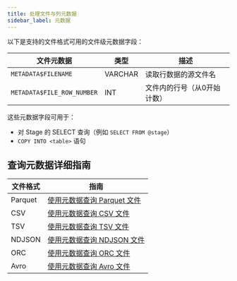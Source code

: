 ```yaml
---
title: 处理文件与列元数据
sidebar_label: 元数据
---
```


以下是支持的文件格式可用的文件级元数据字段：

| 文件元数据                  | 类型     | 描述                                      |
| -------------------------- | ------- | ---------------------------------------- |
| `METADATA$FILENAME`        | VARCHAR | 读取行数据的源文件名                     |
| `METADATA$FILE_ROW_NUMBER` | INT     | 文件内的行号（从0开始计数）              |

这些元数据字段可用于：

- 对 Stage 的 SELECT 查询（例如 `SELECT FROM @stage`）
- `COPY INTO <table>` 语句

## 查询元数据详细指南

| 文件格式 | 指南                                                                                |
| ----------- | ------------------------------------------------------------------------------------ |
| Parquet     | [使用元数据查询 Parquet 文件](./00-querying-parquet.md#query-with-metadata)         |
| CSV         | [使用元数据查询 CSV 文件](./01-querying-csv.md#query-with-metadata)                 |
| TSV         | [使用元数据查询 TSV 文件](./02-querying-tsv.md#query-with-metadata)                 |
| NDJSON      | [使用元数据查询 NDJSON 文件](./03-querying-ndjson.md#query-with-metadata)           |
| ORC         | [使用元数据查询 ORC 文件](./03-querying-orc.md#query-with-metadata)                 |
| Avro        | [使用元数据查询 Avro 文件](./04-querying-avro.md#query-with-metadata)               |
